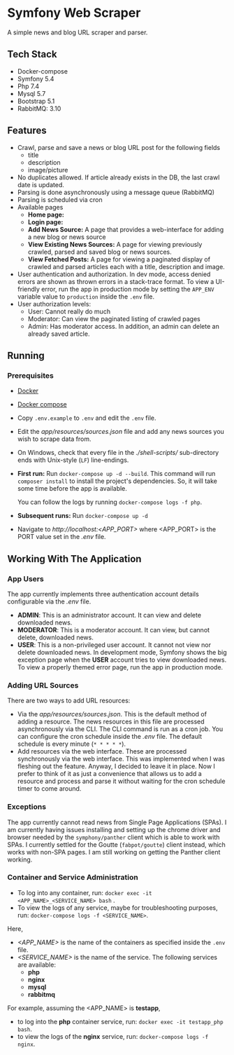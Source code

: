 # Symfony Web Scraper 
A simple news and blog URL scraper and parser.

## Tech Stack 
- Docker-compose
- Symfony 5.4
- Php 7.4
- Mysql 5.7
- Bootstrap 5.1
- RabbitMQ: 3.10


## Features 
- Crawl, parse and save a news or blog URL post for the following fields 
    - title 
    - description 
    - image/picture 
- No duplicates allowed. If article already exists in the DB, the last crawl date is updated.
- Parsing is done asynchronously using a message queue (RabbitMQ)
- Parsing is scheduled via cron
- Available pages 
    - **Home page:** 
    - **Login page:**
    - **Add News Source:** A page that provides a web-interface for adding a new blog or news source
    - **View Existing News Sources:** A page for viewing previously crawled, 
      parsed and saved blog or news sources.
    - **View Fetched Posts:** A page for viewing a paginated display of crawled and parsed articles 
      each with a title, description and image.
- User authentication and authorization.
  In dev mode, access denied errors are shown as thrown errors in a stack-trace format. 
  To view a UI-friendly error, 
  run the app in production mode by setting the `APP_ENV` variable value to `production` inside the `.env` file.
- User authorization levels: 
    - User: Cannot really do much
    - Moderator: Can view the paginated listing of crawled pages 
    - Admin: Has moderator access. In addition, an admin can delete an already saved article.


## Running 
### Prerequisites 
- [Docker][docker] 
- [Docker compose][compose] 
- Copy `.env.example` to `.env` and edit the `.env` file.
- Edit the *app/resources/sources.json* file and add any news sources you wish to scrape data from.
- On Windows, 
  check that every file in the *./shell-scripts/* sub-directory ends with Unix-style (`LF`) line-endings.

- **First run:** Run `docker-compose up -d --build`.
  This command will run `composer install` to install the project's dependencies.
  So, it will take some time before the app is available. 

  You can follow the logs by running `docker-compose logs -f php`.
- **Subsequent runs:** Run `docker-compose up -d`
- Navigate to *http://localhost:<APP_PORT>* where <APP_PORT> is the PORT value set in the *.env* file.


## Working With The Application 

### App Users 
The app currently implements three authentication account details configurable via the *.env* file. 
- **ADMIN**: This is an administrator account. It can view and delete downloaded news.
- **MODERATOR**: This is a moderator account. It can view, but cannot delete, downloaded news.
- **USER**: This is a non-privileged user account. It cannot not view nor delete downloaded news. 
  In development mode, Symfony shows the big exception page when the **USER** account tries to 
  view downloaded news. To view a properly themed error page, run the app in production mode. 

### Adding URL Sources 
There are two ways to add URL resources: 
- Via the *app/resources/sources.json*.  This is the default method of adding a resource.
  The news resources in this file are processed asynchronously via the CLI.
  The CLI command is run as a cron job. 
  You can configure the cron schedule inside the *.env* file. 
  The default schedule is every minute (`* * * * *`).
- Add resources via the web interface. 
  These are processed synchronously via the web interface. 
  This was implemented when I was fleshing out the feature. 
  Anyway, I decided to leave it in place.
  Now I prefer to think of it as just a convenience 
  that allows us to add a resource and process and parse it 
  without waiting for the cron schedule timer to come around.

### Exceptions 
The app currently cannot read news from Single Page Applications (SPAs). 
I am currently having issues installing and setting up the chrome driver and browser 
needed by the `symphony/panther` client which is able to work with SPAs. 
I currently settled for the Goutte (`fabpot/goutte`) client instead, which works with non-SPA pages.
I am still working on getting the Panther client working.

### Container and Service Administration 
- To log into any container, run: 
  `docker exec -it <APP_NAME>_<SERVICE_NAME> bash` . 
- To view the logs of any service, maybe for troubleshooting purposes, run: 
  `docker-compose logs -f <SERVICE_NAME>`.

Here, 
- *<APP_NAME>* is the name of the containers as specified inside the `.env` file.
- *<SERVICE_NAME>* is the name of the service. The following services are available: 
    - **php**
    - **nginx**
    - **mysql**
    - **rabbitmq**
  
For example, assuming the <APP_NAME> is **testapp**, 
- to log into the **php** container service, run: `docker exec -it testapp_php bash`.
- to view the logs of the **nginx** service, run: `docker-compose logs -f nginx`.










[docker]: https://www.docker.com/
[compose]: https://docs.docker.com/compose/